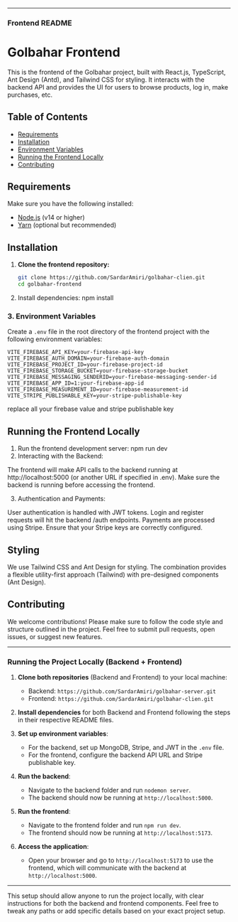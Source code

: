 
---

### Frontend README


# Golbahar Frontend

This is the frontend of the Golbahar project, built with React.js, TypeScript, Ant Design (Antd), and Tailwind CSS for styling. It interacts with the backend API and provides the UI for users to browse products, log in, make purchases, etc.

## Table of Contents

- [Requirements](#requirements)
- [Installation](#installation)
- [Environment Variables](#environment-variables)
- [Running the Frontend Locally](#running-the-frontend-locally)
- [Contributing](#contributing)

## Requirements

Make sure you have the following installed:

- [Node.js](https://nodejs.org/en/) (v14 or higher)
- [Yarn](https://yarnpkg.com/) (optional but recommended)
  
## Installation

1. **Clone the frontend repository:**

   ```bash
   git clone https://github.com/SardarAmiri/golbahar-clien.git
   cd golbahar-frontend

2. Install dependencies:
   npm install

### 3. Environment Variables

Create a `.env` file in the root directory of the frontend project with the following environment variables:

```env
VITE_FIREBASE_API_KEY=your-firebase-api-key
VITE_FIREBASE_AUTH_DOMAIN=your-firebase-auth-domain
VITE_FIREBASE_PROJECT_ID=your-firebase-project-id
VITE_FIREBASE_STORAGE_BUCKET=your-firebase-storage-bucket
VITE_FIREBASE_MESSAGING_SENDERID=your-firebase-messaging-sender-id
VITE_FIREBASE_APP_ID=1:your-firebase-app-id
VITE_FIREBASE_MEASUREMENT_ID=your-firebase-measurement-id
VITE_STRIPE_PUBLISHABLE_KEY=your-stripe-publishable-key

```
  replace all your firebase value and stripe publishable key


## Running the Frontend Locally

1. Run the frontend development server:
   npm run dev
2. Interacting with the Backend:

  The frontend will make API calls to the backend running at http://localhost:5000 (or another URL if specified in .env).
  Make sure the backend is running before accessing the frontend.

3. Authentication and Payments:

  User authentication is handled with JWT tokens. Login and register requests will hit the backend /auth endpoints.
  Payments are processed using Stripe. Ensure that your Stripe keys are correctly configured.


## Styling

We use Tailwind CSS and Ant Design for styling. The combination provides a flexible utility-first approach (Tailwind) with pre-designed components (Ant Design).


## Contributing

We welcome contributions! Please make sure to follow the code style and structure outlined in the project. Feel free to submit pull requests, open issues, or suggest new features.


---

### Running the Project Locally (Backend + Frontend)

1. **Clone both repositories** (Backend and Frontend) to your local machine:
   - Backend: `https://github.com/SardarAmiri/golbahar-server.git`
   - Frontend: `https://github.com/SardarAmiri/golbahar-clien.git`

2. **Install dependencies** for both Backend and Frontend following the steps in their respective README files.

3. **Set up environment variables**:
   - For the backend, set up MongoDB, Stripe, and JWT in the `.env` file.
   - For the frontend, configure the backend API URL and Stripe publishable key.

4. **Run the backend**:
   - Navigate to the backend folder and run `nodemon server`.
   - The backend should now be running at `http://localhost:5000`.

5. **Run the frontend**:
   - Navigate to the frontend folder and run `npm run dev`.
   - The frontend should now be running at `http://localhost:5173`.

6. **Access the application**:
   - Open your browser and go to `http://localhost:5173` to use the frontend, which will communicate with the backend at `http://localhost:5000`.

---

This setup should allow anyone to run the project locally, with clear instructions for both the backend and frontend components. Feel free to tweak any paths or add specific details based on your exact project setup.



